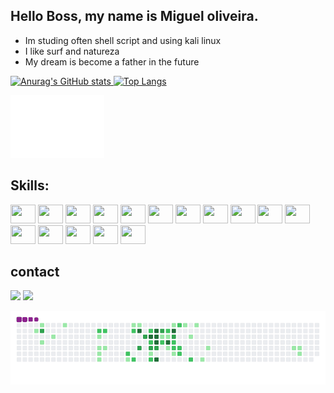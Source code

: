 ## Hello Boss, my name is Miguel oliveira. 
-   Im studing often shell script and using kali linux
-   I like surf and natureza
-   My dream is become a father in the future

<a href="https://github.com/anuraghazra/github-readme-stats">
  
![Anurag's GitHub stats](https://github-readme-stats.vercel.app/api?username=yamotoz&show_icons=true&theme=radical) ![Top Langs](https://github-readme-stats.vercel.app/api/top-langs/?username=yamotoz&layout=compact&theme=radical)

<a href="https://tryhackme.com/p/Yamotoz" target="_blank"><img src="src/tryhackme.png"  height=100 width=150></a>
## Skills:

<div>
<img src="https://cdn.jsdelivr.net/gh/devicons/devicon@latest/icons/bash/bash-original.svg" height=30 width=40 />
<img src="https://cdn.jsdelivr.net/gh/devicons/devicon@latest/icons/python/python-original.svg" height=30 width=40 />
<img src="https://cdn.jsdelivr.net/gh/devicons/devicon@latest/icons/vscode/vscode-original.svg" height=30 width=40 />
<img src="https://cdn.jsdelivr.net/gh/devicons/devicon@latest/icons/linux/linux-original.svg"  height=30 width=40 />
<img src="https://cdn.jsdelivr.net/gh/devicons/devicon@latest/icons/debian/debian-original.svg" height=30 width=40 />
<img src="https://cdn.jsdelivr.net/gh/devicons/devicon@latest/icons/css3/css3-original.svg" height=30 width=40 />
<img src="https://cdn.jsdelivr.net/gh/devicons/devicon@latest/icons/html5/html5-original.svg"  height=30 width=40 />
<img src="https://cdn.jsdelivr.net/gh/devicons/devicon@latest/icons/git/git-original.svg" height=30 width=40 />
<img src="https://cdn.jsdelivr.net/gh/devicons/devicon@latest/icons/github/github-original-wordmark.svg"  height=30 width=40 />
<img src="https://cdn.jsdelivr.net/gh/devicons/devicon@latest/icons/mysql/mysql-original.svg" height=30 width=40 />
<img src="https://cdn.jsdelivr.net/gh/devicons/devicon@latest/icons/cplusplus/cplusplus-original.svg"  height=30 width=40 />
<img src="https://cdn.jsdelivr.net/gh/devicons/devicon@latest/icons/firefox/firefox-original.svg" height=30 width=40 />
<img src="https://cdn.jsdelivr.net/gh/devicons/devicon@latest/icons/linkedin/linkedin-plain.svg" height=30 width=40 />
<img src="https://cdn.jsdelivr.net/gh/devicons/devicon@latest/icons/notion/notion-original.svg"  height=30 width=40 />
<img src="https://cdn.jsdelivr.net/gh/devicons/devicon@latest/icons/pycharm/pycharm-original.svg" height=30 width=40 />
<img src="https://cdn.jsdelivr.net/gh/devicons/devicon@latest/icons/windows11/windows11-original-wordmark.svg" height=30 width=40 />
</div>

## contact
 
<div> 
  <a href="https://br.linkedin.com/in/miguel-oliveira-5a9a6b264" target="_blank"><img src="https://img.shields.io/badge/LinkedIn-0077B5?style=for-the-badge&logo=linkedin&logoColor=white"></a>
  <a href="https://www.instagram.com/miguel_yamoto/?next=%2F" target="_blank"> <img src="https://img.shields.io/badge/Instagram-E4405F?style=for-the-badge&logo=instagram&logoColor=white">  </a>
</div>



 ![snake gif](https://github.com/yamotoz/yamotoz/blob/output/github-contribution-grid-snake.gif)





          

          
          

          
          
          
          


          
